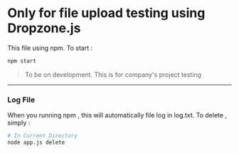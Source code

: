 # Only for file upload testing using Dropzone.js
This file using npm. To start :
```cmd
npm start
```

>To be on development. This is for company's project testing
---
### Log File

When you running npm , this will automatically file log in log.txt. To delete , simply :
```bash
# In Current Directory
node app.js delete
```